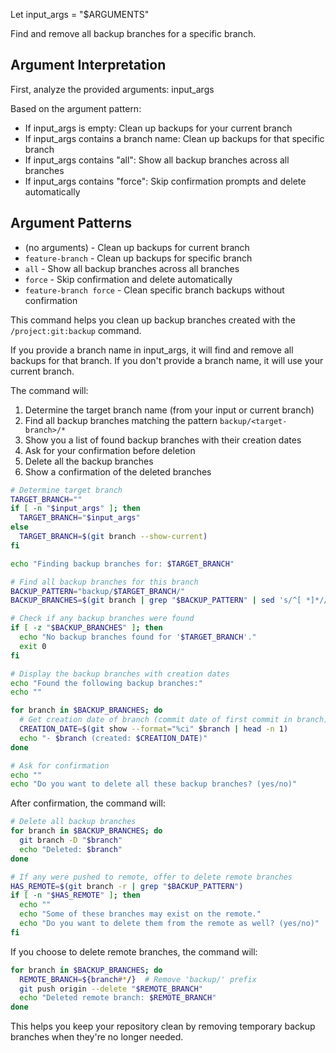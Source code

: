 Let input_args = "$ARGUMENTS"

Find and remove all backup branches for a specific branch.

## Argument Interpretation
First, analyze the provided arguments: input_args

Based on the argument pattern:
- If input_args is empty: Clean up backups for your current branch
- If input_args contains a branch name: Clean up backups for that specific branch
- If input_args contains "all": Show all backup branches across all branches
- If input_args contains "force": Skip confirmation prompts and delete automatically

## Argument Patterns
- (no arguments) - Clean up backups for current branch
- `feature-branch` - Clean up backups for specific branch
- `all` - Show all backup branches across all branches
- `force` - Skip confirmation and delete automatically
- `feature-branch force` - Clean specific branch backups without confirmation

This command helps you clean up backup branches created with the `/project:git:backup` command.

If you provide a branch name in input_args, it will find and remove all backups for that branch.
If you don't provide a branch name, it will use your current branch.

The command will:

1. Determine the target branch name (from your input or current branch)
2. Find all backup branches matching the pattern `backup/<target-branch>/*`
3. Show you a list of found backup branches with their creation dates
4. Ask for your confirmation before deletion
5. Delete all the backup branches
6. Show a confirmation of the deleted branches

```bash
# Determine target branch
TARGET_BRANCH=""
if [ -n "$input_args" ]; then
  TARGET_BRANCH="$input_args"
else
  TARGET_BRANCH=$(git branch --show-current)
fi

echo "Finding backup branches for: $TARGET_BRANCH"

# Find all backup branches for this branch
BACKUP_PATTERN="backup/$TARGET_BRANCH/"
BACKUP_BRANCHES=$(git branch | grep "$BACKUP_PATTERN" | sed 's/^[ *]*//')

# Check if any backup branches were found
if [ -z "$BACKUP_BRANCHES" ]; then
  echo "No backup branches found for '$TARGET_BRANCH'."
  exit 0
fi

# Display the backup branches with creation dates
echo "Found the following backup branches:"
echo ""

for branch in $BACKUP_BRANCHES; do
  # Get creation date of branch (commit date of first commit in branch)
  CREATION_DATE=$(git show --format="%ci" $branch | head -n 1)
  echo "- $branch (created: $CREATION_DATE)"
done

# Ask for confirmation
echo ""
echo "Do you want to delete all these backup branches? (yes/no)"
```

After confirmation, the command will:
```bash
# Delete all backup branches
for branch in $BACKUP_BRANCHES; do
  git branch -D "$branch"
  echo "Deleted: $branch"
done

# If any were pushed to remote, offer to delete remote branches
HAS_REMOTE=$(git branch -r | grep "$BACKUP_PATTERN")
if [ -n "$HAS_REMOTE" ]; then
  echo ""
  echo "Some of these branches may exist on the remote."
  echo "Do you want to delete them from the remote as well? (yes/no)"
fi
```

If you choose to delete remote branches, the command will:
```bash
for branch in $BACKUP_BRANCHES; do
  REMOTE_BRANCH=${branch#*/}  # Remove 'backup/' prefix
  git push origin --delete "$REMOTE_BRANCH"
  echo "Deleted remote branch: $REMOTE_BRANCH"
done
```

This helps you keep your repository clean by removing temporary backup branches when they're no longer needed.
